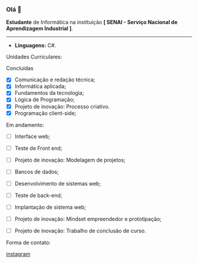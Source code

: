 ### Olá 👋

<b>Estudante</b> de Informática na instituição <b>[ SENAI - Serviço Nacional de Aprendizagem Industrial ]</b>.

<hr>

- <b>Linguagens:</b> C#.

</b>Unidades Curriculares:</b>

 Concluídas
   - [x] Comunicação e redação técnica;
   - [x] Informática aplicada;
   - [x] Fundamentos da tecnologia;
   - [x] Lógica de Programação;
   - [x] Projeto de inovação: Processo criativo.
   - [x] Programação client-side; 
  
</b>Em andamento:</b>
- [ ] Interface web;
- [ ] Teste de Front end;
- [ ] Projeto de inovação: Modelagem de projetos;
- [ ] Bancos de dados;
- [ ] Desenvolvimento de sistemas web;
- [ ] Teste de back-end;
- [ ] Implantação de sistema web;
- [ ] Projeto de inovação: Mindset empreendedor e prototipação;
- [ ] Projeto de inovação: Trabalho de conclusão de curso.


Forma de contato:

<!--
z
Atualmente adquirindo novas skills com foco em desenvolvimento de sistemas em C# e .NET

- [x] C#

- [x] ~Fundamentos do C#~ 

-->









<!-- Para quem quiser, são esses os sites https://desenvolvedor.io/ e https://balta.io/ -->


<a href="https://instagram.com/sara_monteirox" target="_blank"> instagram

</br>


<!--
<div align="left">
  <a href="https://github.com/sarabtw">
  <img height="180em" src="https://github-readme-stats.vercel.app/api?username=sarabtw_icons=true&theme=graywhite&include_all_commits=true&count_private=true"/>
  <img height="180em" src="https://github-readme-stats.vercel.app/api/top-langs/?username=sarabtw&layout=compact&langs_count=7&theme=graywhite"/>
</div>
-->

<!--
**sarabtw/sarabtw** is a ✨ _special_ ✨ repository because its `README.md` (this file) appears on your GitHub profile.

Here are some ideas to get you started:

- 🔭 I’m currently working on ...
- 🌱 I’m currently learning ...
- 👯 I’m looking to collaborate on ...
- 🤔 I’m looking for help with ...
- 💬 Ask me about ...
- 📫 How to reach me: ...
- 😄 Pronouns: ...
- ⚡ Fun fact: ...
-->
